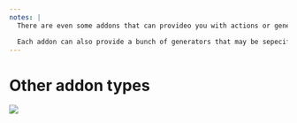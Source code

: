 ```yaml
---
notes: |
  There are even some addons that can provideo you with actions or generators that hook into the ember command itself. When you run `ember serve` or `ember build` those are built in commands, but you can have a whole host of commands that are provided by addons. This ability of ember-addons is not very widely used, but one of the more famous ones is ember-cli deploy that provides the new `ember deploy` command. 

  Each addon can also provide a bunch of generators that may be sepecific to their use cased. there is a default generator that can run when the addon is first installed `with ember install` and then you can provide either specific new generators, like empress-blog providing a generator for posts, authors, or tags so files are setup in the right way. or you could have a specific generator that overrides one of the default ones like maybe your addon changes what a “component” should look like, so you provide a replacement.
---
```


# Other addon types

![](/included-commands.png)
